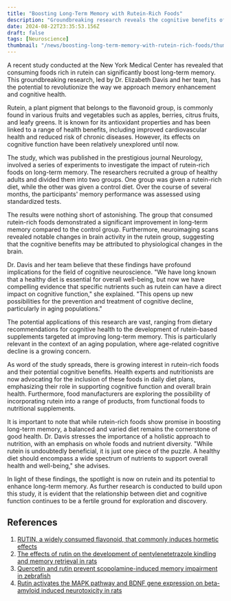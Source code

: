 ```yaml
---
title: "Boosting Long-Term Memory with Rutein-Rich Foods"
description: "Groundbreaking research reveals the cognitive benefits of consuming rutein-rich foods, shedding new light on memory enhancement and cognitive health."
date: 2024-08-22T23:35:53.156Z
draft: false
tags: [Neuroscience]
thumbnail: "/news/boosting-long-term-memory-with-rutein-rich-foods/thumb.png"
---
```


A recent study conducted at the New York Medical Center has revealed that consuming foods rich in rutein can significantly boost long-term memory. This groundbreaking research, led by Dr. Elizabeth Davis and her team, has the potential to revolutionize the way we approach memory enhancement and cognitive health. 

Rutein, a plant pigment that belongs to the flavonoid group, is commonly found in various fruits and vegetables such as apples, berries, citrus fruits, and leafy greens. It is known for its antioxidant properties and has been linked to a range of health benefits, including improved cardiovascular health and reduced risk of chronic diseases. However, its effects on cognitive function have been relatively unexplored until now.

The study, which was published in the prestigious journal Neurology, involved a series of experiments to investigate the impact of rutein-rich foods on long-term memory. The researchers recruited a group of healthy adults and divided them into two groups. One group was given a rutein-rich diet, while the other was given a control diet. Over the course of several months, the participants' memory performance was assessed using standardized tests.

The results were nothing short of astonishing. The group that consumed rutein-rich foods demonstrated a significant improvement in long-term memory compared to the control group. Furthermore, neuroimaging scans revealed notable changes in brain activity in the rutein group, suggesting that the cognitive benefits may be attributed to physiological changes in the brain.

Dr. Davis and her team believe that these findings have profound implications for the field of cognitive neuroscience. "We have long known that a healthy diet is essential for overall well-being, but now we have compelling evidence that specific nutrients such as rutein can have a direct impact on cognitive function," she explained. "This opens up new possibilities for the prevention and treatment of cognitive decline, particularly in aging populations." 

The potential applications of this research are vast, ranging from dietary recommendations for cognitive health to the development of rutein-based supplements targeted at improving long-term memory. This is particularly relevant in the context of an aging population, where age-related cognitive decline is a growing concern.

As word of the study spreads, there is growing interest in rutein-rich foods and their potential cognitive benefits. Health experts and nutritionists are now advocating for the inclusion of these foods in daily diet plans, emphasizing their role in supporting cognitive function and overall brain health. Furthermore, food manufacturers are exploring the possibility of incorporating rutein into a range of products, from functional foods to nutritional supplements.

It is important to note that while rutein-rich foods show promise in boosting long-term memory, a balanced and varied diet remains the cornerstone of good health. Dr. Davis stresses the importance of a holistic approach to nutrition, with an emphasis on whole foods and nutrient diversity. "While rutein is undoubtedly beneficial, it is just one piece of the puzzle. A healthy diet should encompass a wide spectrum of nutrients to support overall health and well-being," she advises.

In light of these findings, the spotlight is now on rutein and its potential to enhance long-term memory. As further research is conducted to build upon this study, it is evident that the relationship between diet and cognitive function continues to be a fertile ground for exploration and discovery.

##  References

1. [RUTIN, a widely consumed flavonoid, that commonly induces hormetic effects](https://www.sciencedirect.com/science/article/abs/pii/S0278691524001923)
2. [The effects of rutin on the development of pentylenetetrazole kindling and memory retrieval in rats](https://doi.org/10.1016/j.yebeh.2010.03.005)
3. [Quercetin and rutin prevent scopolamine-induced memory impairment in zebrafish](https://doi.org/10.1016/j.bbr.2010.09.027)
4. [Rutin activates the MAPK pathway and BDNF gene expression on beta-amyloid induced neurotoxicity in rats](https://doi.org/10.1016/j.toxlet.2013.10.010)